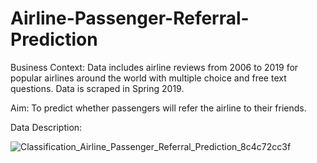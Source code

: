 # Airline-Passenger-Referral-Prediction

Business Context: Data includes airline reviews from 2006 to 2019 for popular airlines around the world with multiple choice and free text questions. Data is scraped in Spring 2019.

Aim: To predict whether passengers will refer the airline to their friends.

Data Description:

![Classification_Airline_Passenger_Referral_Prediction_8c4c72cc3f](https://github.com/upinderkahlon/Airline-Passenger-Referral-Prediction/assets/83572179/3aa63ea6-ec62-40d9-b2ef-2d64f25dc854)
